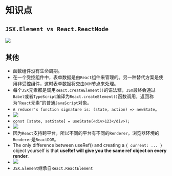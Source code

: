 # 知识点

## `JSX.Element vs React.ReactNode`

![](/skill-blog/img/0108.jpg)

## 其他

- 函数组件没有生命周期。
- 在一个受控组件中，表单数据是由`React`组件来管理的。另一种替代方案是使用非受控组件，这时表单数据将交由`DOM`节点来处理。
- 每个`JSX`元素都是调用`React.createElement()`的语法糖，`JSX`最终会通过`Babel`或者`TypeScript`编译为`React.createElement()`函数调用，返回称为“`React`元素”的普通`JavaScript`对象。
- `A reducer's function signature is: (state, action) => newState`。
- ![](/skill-blog/img/0079.jpeg)
- `const [state, setState] = useState(<div>123</div>);`
- ![](/skill-blog/img/0083.png)
- 因为`React`支持跨平台，所以不同的平台有不同的`Renderer`。浏览器环境的`Renderer`是`ReactDOM`。
- The only difference between useRef() and creating a `{ current: ... }` object yourself is that **useRef will give you the same ref object on every render**.
- ![](/skill-blog/img/0131.png)
- `JSX.Element`继承自`React.ReactElement`

